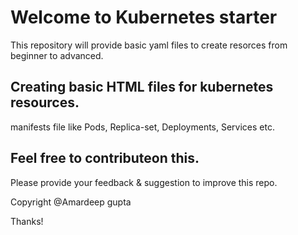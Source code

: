 # Welcome to Kubernetes starter

This repository will provide basic yaml files to create resorces from beginner to advanced.

## Creating basic HTML files for kubernetes resources.

manifests file like Pods, Replica-set, Deployments, Services etc.

## Feel free to contributeon this.

Please provide your feedback & suggestion to improve this repo.

Copyright @Amardeep gupta

Thanks!
